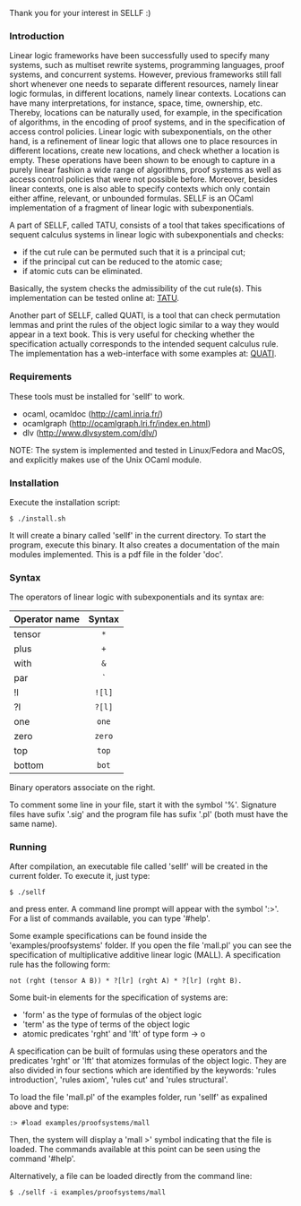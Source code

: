 
Thank you for your interest in SELLF :)

### Introduction

Linear logic frameworks have been successfully used to specify many systems,
such as multiset rewrite systems, programming languages, proof systems, and
concurrent systems. However, previous frameworks still fall short whenever one
needs to separate different resources, namely linear logic formulas, in
different locations, namely linear contexts. Locations can have many
interpretations, for instance, space, time, ownership, etc. Thereby, locations
can be naturally used, for example, in the specification of algorithms, in the
encoding of proof systems, and in the specification of access control policies.
Linear logic with subexponentials, on the other hand,  is a refinement of linear
logic that allows one to place resources in different locations, create new
locations, and check whether a location is empty. These operations have been
shown to be enough to capture in a purely linear fashion a wide range of
algorithms, proof systems as well as access control policies that were not
possible before. Moreover, besides linear contexts, one is also able to specify
contexts which only contain either affine, relevant, or unbounded formulas.
SELLF is an OCaml implementation of a fragment of linear logic with
subexponentials.

A part of SELLF, called TATU, consists of a tool that takes specifications of
sequent calculus systems in linear logic with subexponentials and checks:

  * if the cut rule can be permuted such that it is a principal cut;
  * if the principal cut can be reduced to the atomic case;
  * if atomic cuts can be eliminated.

Basically, the system checks the admissibility of the cut rule(s). This
implementation can be tested online at:
[TATU](http://tatu.gisellereis.com/).

Another part of SELLF, called QUATI, is a tool that can check permutation lemmas
and print the rules of the object logic similar to a way they would appear in a
text book. This is very useful for checking whether the specification actually
corresponds to the intended sequent calculus rule. The implementation has a
web-interface with some examples at:
[QUATI](http://quati.gisellereis.com/).

### Requirements

These tools must be installed for 'sellf' to work.

  * ocaml, ocamldoc (http://caml.inria.fr/)
  * ocamlgraph (http://ocamlgraph.lri.fr/index.en.html)
  * dlv (http://www.dlvsystem.com/dlv/)

NOTE: The system is implemented and tested in Linux/Fedora and MacOS, and
explicitly makes use of the Unix OCaml module. 

### Installation

Execute the installation script:

```
$ ./install.sh
```

It will create a binary called 'sellf' in the current directory. To start the
program, execute this binary. It also creates a documentation of the main
modules implemented. This is a pdf file in the folder 'doc'.

### Syntax

The operators of linear logic with subexponentials and its syntax are:

| Operator name | Syntax |
| ------------- |:------:|
| tensor        |  `*`   |
| plus          |  `+`   |
| with          |  `&`   |
| par           |  `|`   |
| !l            |  `![l]` |
| ?l            |  `?[l]`    |
| one           |  `one` |
| zero          |  `zero`|
| top           |  `top` |
| bottom        |  `bot` |

Binary operators associate on the right.

To comment some line in your file, start it with the symbol '%'.
Signature files have sufix '.sig' and the program file has sufix '.pl' (both
must have the same name).

### Running

After compilation, an executable file called 'sellf' will be created in the
current folder. To execute it, just type:

```
$ ./sellf
```

and press enter. A command line prompt will appear with the symbol ':>'. For a
list of commands available, you can type '#help'. 

Some example specifications can be found inside the 'examples/proofsystems'
folder. If you open the file 'mall.pl' you can see the specification of
multiplicative additive linear logic (MALL). A specification rule has the
following form:

```
not (rght (tensor A B)) * ?[lr] (rght A) * ?[lr] (rght B).
```

Some buit-in elements for the specification of systems are:

  * 'form' as the type of formulas of the object logic
  * 'term' as the type of terms of the object logic
  * atomic predicates 'rght' and 'lft' of type form -> o

A specification can be built of formulas using these operators and the
predicates 'rght' or 'lft' that atomizes formulas of the object logic. They are
also divided in four sections which are identified by the keywords: 'rules
introduction', 'rules axiom', 'rules cut' and 'rules structural'.

To load the file 'mall.pl' of the examples folder, run 'sellf' as expalined above
and type:

```
:> #load examples/proofsystems/mall
```

Then, the system will display a 'mall >' symbol indicating that the file is loaded.
The commands available at this point can be seen using the command '#help'. 

Alternatively, a file can be loaded directly from the command line:

```
$ ./sellf -i examples/proofsystems/mall
```

